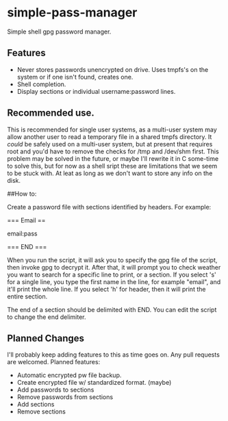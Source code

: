 # simple-pass-manager
Simple shell gpg password manager. 

## Features

* Never stores passwords unencrypted on drive.
  Uses tmpfs's on the system or if one isn't found, 
  creates one. 
* Shell completion.
* Display sections or individual username:password lines. 

## Recommended use. 

This is recommended for single user systems, as a multi-user
system may allow another user to read a temporary file in
a shared tmpfs directory. It *could* be safely used on a multi-user
system, but at present that requires root and you'd have to remove 
the checks for /tmp and /dev/shm first. This problem may be solved
in the future, or maybe I'll rewrite it in C some-time to solve this, 
but for now as a shell sript these are limitations that we seem to be
stuck with. At leat as long as we don't want to store any info on the 
disk.

##How to: 

Create a password file with sections identified by headers. 
For example: 

=== Email ==

email:pass

=== END ===

When you run the script, it will ask you to specify the gpg file
of the script, then invoke gpg to decrypt it. After that, it will prompt 
you to check weather you want to search for a specific line to print, or
a section. If you select 's' for a single line, you type the first name
in the line, for example "email", and it'll print the whole line. If you
select 'h' for header, then it will print the entire section. 

The end of a section should be delimited with END. You can edit the script to
change the end delimiter. 

## Planned Changes

I'll probably keep adding features to this as time goes on. Any pull requests
are welcomed. Planned features: 

* Automatic encrypted pw file backup.
* Create encrypted file w/ standardized format. (maybe) 
* Add passwords to sections
* Remove passwords from sections
* Add sections
* Remove sections


